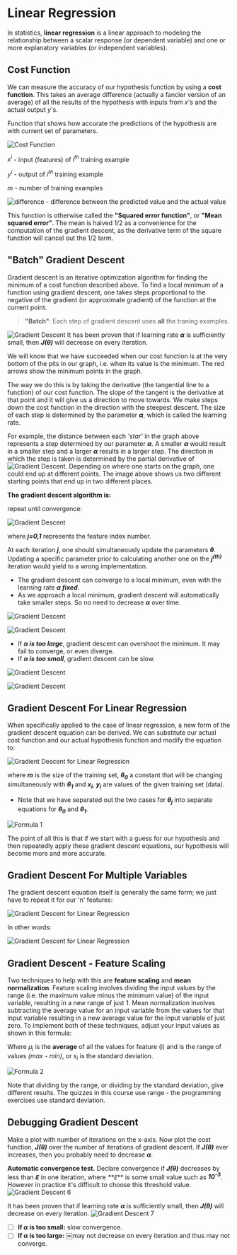 # Linear Regression

In statistics, **linear regression** is a linear approach to modeling the relationship between a scalar response (or dependent variable) and one or more explanatory variables (or independent variables).

## Cost Function

We can measure the accuracy of our hypothesis function by using a **cost function**. This takes an average difference (actually a fancier version of an average) of all the results of the hypothesis with inputs from _x_'s and the actual output _y_'s.

Function that shows how accurate the predictions of the hypothesis are with current set of parameters.

![Cost Function](https://github.com/ElizaLo/ML-using-Jupiter-Notebook-and-Google-Colab/blob/master/P2/images/cost_function.png)

_x<sup>i</sup>_ - input (features) of _i<sup>th</sup>_ training example

_y<sup>i</sup>_ - output of _i<sup>th</sup>_ training example

_m_ - number of training examples

![difference](https://github.com/ElizaLo/ML-using-Jupiter-Notebook-and-Google-Colab/blob/master/P2/images/difference.png) - difference between the predicted value and the actual value

This function is otherwise called the **"Squared error function"**, or **"Mean squared error"**. The mean is halved 1/2 as a convenience for the computation of the gradient descent, as the derivative term of the square function will cancel out the 1/2 term. 

## "Batch" Gradient Descent

Gradient descent is an iterative optimization algorithm for finding the minimum of a cost function described above. To find a local minimum of a function using gradient descent, one takes steps proportional to the negative of the gradient (or approximate gradient) of the function at the current point.

> **"Batch"**: Each step of gradient descent uses **all** the traning examples.

![Gradient Descent](https://github.com/ElizaLo/ML-using-Jupiter-Notebook-and-Google-Colab/blob/master/P2/images/Gradient%20Descent%201.png)
It has been proven that if learning rate _**α**_ is sufficiently small, then _**J(θ)**_ will decrease on every iteration.



We will know that we have succeeded when our cost function is at the very bottom of the pits in our graph, i.e. when its value is the minimum. The red arrows show the minimum points in the graph.

The way we do this is by taking the derivative (the tangential line to a function) of our cost function. The slope of the tangent is the derivative at that point and it will give us a direction to move towards. We make steps down the cost function in the direction with the steepest descent. The size of each step is determined by the parameter _**α**_, which is called the learning rate.

For example, the distance between each _'star'_ in the graph above represents a step determined by our parameter _**α**_. A smaller _**α**_ would result in a smaller step and a larger _**α**_ results in a larger step. The direction in which the step is taken is determined by the partial derivative of ![Gradient Descent](https://github.com/ElizaLo/ML-using-Jupiter-Notebook-and-Google-Colab/blob/master/P2/images/J(theta_0%2C%20theta_1).png). Depending on where one starts on the graph, one could end up at different points. The image above shows us two different starting points that end up in two different places.

**The gradient descent algorithm is:**

repeat until convergence:

![Gradient Descent](https://github.com/ElizaLo/ML-using-Jupiter-Notebook-and-Google-Colab/blob/master/P2/images/Gradient%20Descent%20Formula.png)

where _**j=0,1**_ represents the feature index number.

At each iteration _**j**_, one should simultaneously update the parameters _**θ**_. Updating a specific parameter prior to calculating another one on the _**j<sup>(th)</sup>**_ iteration would yield to a wrong implementation.

- The gradient descent can converge to a local minimum, even with the learning rate  _**α fixed**_.
- As we approach a local minimum, gradient descent will automatically take smaller steps. So no need to decrease _**α**_ over time.

![Gradient Descent](https://github.com/ElizaLo/ML-using-Jupiter-Notebook-and-Google-Colab/blob/master/P2/images/Gradient%20Descent%202.png)

![Gradient Descent](https://github.com/ElizaLo/ML-using-Jupiter-Notebook-and-Google-Colab/blob/master/P2/images/Gradient%20Descent%204.gif)

- If _**α is too large**_, gradient descent can overshoot the minimum. It may fail to converge, or even diverge.
- If _**α is too small**_, gradient descent can be slow.

![Gradient Descent](https://github.com/ElizaLo/ML-using-Jupiter-Notebook-and-Google-Colab/blob/master/P2/images/Gradient%20Descent%203.png)

![Gradient Descent](https://github.com/ElizaLo/ML-using-Jupiter-Notebook-and-Google-Colab/blob/master/P2/images/Gradient%20Descent%205.gif)

## Gradient Descent For Linear Regression

When specifically applied to the case of linear regression, a new form of the gradient descent equation can be derived. We can substitute our actual cost function and our actual hypothesis function and modify the equation to:

![Gradient Descent for Linear Regression](https://github.com/ElizaLo/ML-using-Jupiter-Notebook-and-Google-Colab/blob/master/P2/images/Gradient%20Descent%20for%20Linear%20Regression.png)

where _**m**_ is the size of the training set, _**θ<sub>0</sub>**_ a constant that will be changing simultaneously with _**θ<sub>1</sub>**_ and  _**x<sub>i</sub>**_, _**y<sub>i</sub>**_ are values of the given training set (data).

- Note that we have separated out the two cases for  _**θ<sub>j</sub>**_ into separate equations for _**θ<sub>0</sub>**_ and _**θ<sub>1</sub>**_.

![Formula 1](https://github.com/ElizaLo/ML-using-Jupiter-Notebook-and-Google-Colab/blob/master/P2/images/Formula%201.png)

The point of all this is that if we start with a guess for our hypothesis and then repeatedly apply these gradient descent equations, our hypothesis will become more and more accurate.

## Gradient Descent For Multiple Variables

The gradient descent equation itself is generally the same form; we just have to repeat it for our 'n' features:

![Gradient Descent for Linear Regression](https://github.com/ElizaLo/ML-using-Jupiter-Notebook-and-Google-Colab/blob/master/P2/images/Gradient%20Descent%20for%20Multiple%20Variables%201.png)

In other words:

![Gradient Descent for Linear Regression](https://github.com/ElizaLo/ML-using-Jupiter-Notebook-and-Google-Colab/blob/master/P2/images/Gradient%20Descent%20for%20Multiple%20Variables%202.png)

## Gradient Descent - Feature Scaling

Two techniques to help with this are **feature scaling** and **mean normalization**. Feature scaling involves dividing the input values by the range (i.e. the maximum value minus the minimum value) of the input variable, resulting in a new range of just 1. Mean normalization involves subtracting the average value for an input variable from the values for that input variable resulting in a new average value for the input variable of just zero. To implement both of these techniques, adjust your input values as shown in this formula:

Where _µ<sub>i</sub>_  is the **average** of all the values for feature (i) and is the range of values _(max - min)_, or _s<sub>i</sub>_  is the standard deviation.

![Formula 2](https://github.com/ElizaLo/ML-using-Jupiter-Notebook-and-Google-Colab/blob/master/P2/images/Formula%202.png)

Note that dividing by the range, or dividing by the standard deviation, give different results. The quizzes in this course use range - the programming exercises use standard deviation.

## Debugging Gradient Descent

 Make a plot with number of iterations on the x-axis. 
 Now plot the cost function, **_J(θ)_** over the number of iterations of gradient descent. If **_J(θ)_** ever increases, then you probably need to decrease _**α**_.
 
**Automatic convergence test.** Declare convergence if _**J(θ)**_ decreases by less than **_ℇ_** in one iteration, where _**ℇ_** is some small value such as _**10<sup>-3</sup>**_. However in practice it's difficult to choose this threshold value.
![Gradient Descent 6](https://github.com/ElizaLo/ML-using-Jupiter-Notebook-and-Google-Colab/blob/master/P2/images/Gradient%20Descent%206.png)

It has been proven that if learning rate _**α**_ is sufficiently small, then _**J(θ)**_ will decrease on every iteration.
![Gradient Descent 7](https://github.com/ElizaLo/ML-using-Jupiter-Notebook-and-Google-Colab/blob/master/P2/images/Gradient%20Descent%207.png)

- [ ] **If _α_ is too small:** slow convergence.
- [ ] **If _α_ is too large:** ￼may not decrease on every iteration and thus may not converge.

